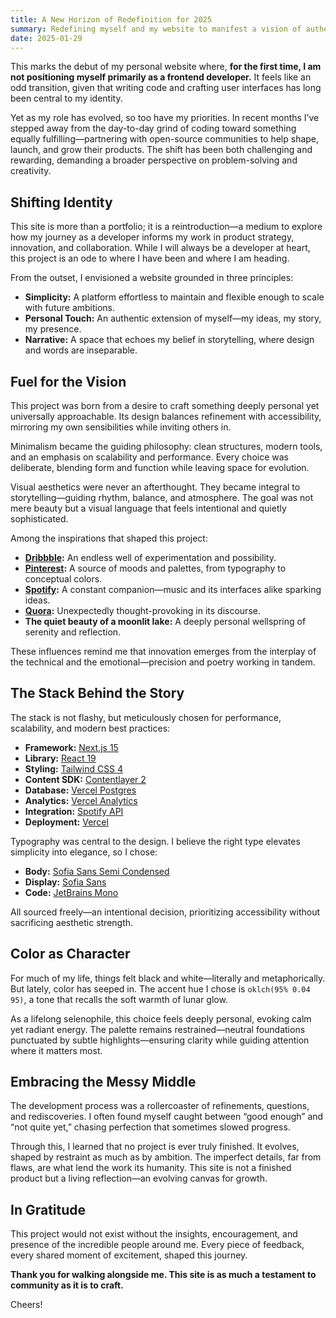 ```yaml
---
title: A New Horizon of Redefinition for 2025
summary: Redefining myself and my website to manifest a vision of authenticity, refinement, and purposeful craftsmanship.
date: 2025-01-29
---
```


This marks the debut of my personal website where, **for the first time, I am not positioning myself primarily as a frontend developer.** It feels like an odd transition, given that writing code and crafting user interfaces has long been central to my identity.

Yet as my role has evolved, so too have my priorities. In recent months I’ve stepped away from the day-to-day grind of coding toward something equally fulfilling—partnering with open-source communities to help shape, launch, and grow their products. The shift has been both challenging and rewarding, demanding a broader perspective on problem-solving and creativity.

## Shifting Identity

This site is more than a portfolio; it is a reintroduction—a medium to explore how my journey as a developer informs my work in product strategy, innovation, and collaboration. While I will always be a developer at heart, this project is an ode to where I have been and where I am heading.

From the outset, I envisioned a website grounded in three principles:

- **Simplicity:** A platform effortless to maintain and flexible enough to scale with future ambitions.
- **Personal Touch:** An authentic extension of myself—my ideas, my story, my presence.
- **Narrative:** A space that echoes my belief in storytelling, where design and words are inseparable.

## Fuel for the Vision

This project was born from a desire to craft something deeply personal yet universally approachable. Its design balances refinement with accessibility, mirroring my own sensibilities while inviting others in.

Minimalism became the guiding philosophy: clean structures, modern tools, and an emphasis on scalability and performance. Every choice was deliberate, blending form and function while leaving space for evolution.

Visual aesthetics were never an afterthought. They became integral to storytelling—guiding rhythm, balance, and atmosphere. The goal was not mere beauty but a visual language that feels intentional and quietly sophisticated.

Among the inspirations that shaped this project:

- **[Dribbble](https://dribbble.com/):** An endless well of experimentation and possibility.
- **[Pinterest](https://www.pinterest.com/):** A source of moods and palettes, from typography to conceptual colors.
- **[Spotify](https://open.spotify.com/):** A constant companion—music and its interfaces alike sparking ideas.
- **[Quora](https://quora.com/):** Unexpectedly thought-provoking in its discourse.
- **The quiet beauty of a moonlit lake:** A deeply personal wellspring of serenity and reflection.

These influences remind me that innovation emerges from the interplay of the technical and the emotional—precision and poetry working in tandem.

## The Stack Behind the Story

The stack is not flashy, but meticulously chosen for performance, scalability, and modern best practices:

- **Framework:** [Next.js 15](https://nextjs.org/)
- **Library:** [React 19](https://react.dev/)
- **Styling:** [Tailwind CSS 4](https://tailwindcss.com/)
- **Content SDK:** [Contentlayer 2](https://github.com/timlrx/contentlayer2)
- **Database:** [Vercel Postgres](https://vercel.com/docs/storage/vercel-postgres)
- **Analytics:** [Vercel Analytics](https://vercel.com/docs/analytics)
- **Integration:** [Spotify API](https://developer.spotify.com/)
- **Deployment:** [Vercel](https://vercel.com/home)

Typography was central to the design. I believe the right type elevates simplicity into elegance, so I chose:

- ‌**Body:** [Sofia Sans Semi Condensed](https://www.lettersoup.de/sofia-sans/)
- ‌**Display:** [Sofia Sans](https://www.lettersoup.de/sofia-sans/)
- ‌**Code:** [JetBrains Mono](https://www.jetbrains.com/lp/mono/)

All sourced freely—an intentional decision, prioritizing accessibility without sacrificing aesthetic strength.

## Color as Character

For much of my life, things felt black and white—literally and metaphorically. But lately, color has seeped in. The accent hue I chose is `oklch(95% 0.04 95)`, a tone that recalls the soft warmth of lunar glow.

As a lifelong selenophile, this choice feels deeply personal, evoking calm yet radiant energy. The palette remains restrained—neutral foundations punctuated by subtle highlights—ensuring clarity while guiding attention where it matters most.

## Embracing the Messy Middle

The development process was a rollercoaster of refinements, questions, and rediscoveries. I often found myself caught between “good enough” and “not quite yet,” chasing perfection that sometimes slowed progress.

Through this, I learned that no project is ever truly finished. It evolves, shaped by restraint as much as by ambition. The imperfect details, far from flaws, are what lend the work its humanity. This site is not a finished product but a living reflection—an evolving canvas for growth.

## In Gratitude

This project would not exist without the insights, encouragement, and presence of the incredible people around me. Every piece of feedback, every shared moment of excitement, shaped this journey.

**Thank you for walking alongside me. This site is as much a testament to community as it is to craft.**

Cheers!
